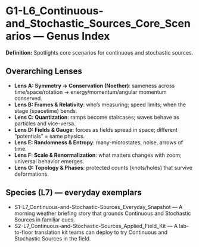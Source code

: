 # G1-L6_Continuous-and_Stochastic_Sources_Core_Scenarios — Genus Index
**Definition:** Spotlights core scenarios for continuous and stochastic sources.

## Overarching Lenses

- **Lens A: Symmetry -> Conservation (Noether)**: sameness across time/space/rotation → energy/momentum/angular momentum conserved.
- **Lens B: Frames & Relativity**: who’s measuring; speed limits; when the stage (spacetime) bends.
- **Lens C: Quantization**: ramps become staircases; waves behave as particles and vice-versa.
- **Lens D: Fields & Gauge**: forces as fields spread in space; different “potentials” = same physics.
- **Lens E: Randomness & Entropy**: many-microstates, noise, arrows of time.
- **Lens F: Scale & Renormalization**: what matters changes with zoom; universal behavior emerges.
- **Lens G: Topology & Phases**: protected counts (knots/holes) that survive deformations.

## Species (L7) — everyday exemplars
- S1-L7_Continuous-and-Stochastic-Sources_Everyday_Snapshot — A morning weather briefing story that grounds Continuous and Stochastic Sources in familiar cues.
- S2-L7_Continuous-and-Stochastic-Sources_Applied_Field_Kit — A lab-to-floor translation kit teams can deploy to try Continuous and Stochastic Sources in the field.
